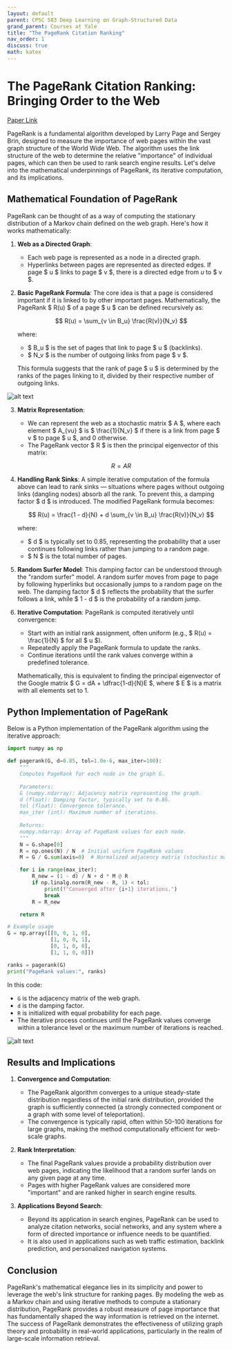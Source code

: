 ```yaml
---
layout: default
parent: CPSC 583 Deep Learning on Graph-Structured Data
grand_parent: Courses at Yale
title: "The PageRank Citation Ranking"
nav_order: 1
discuss: true
math: katex
---
```


# The PageRank Citation Ranking: Bringing Order to the Web

[Paper Link](http://ilpubs.stanford.edu:8090/422/)

PageRank is a fundamental algorithm developed by Larry Page and Sergey Brin, designed to measure the importance of web pages within the vast graph structure of the World Wide Web. The algorithm uses the link structure of the web to determine the relative "importance" of individual pages, which can then be used to rank search engine results. Let's delve into the mathematical underpinnings of PageRank, its iterative computation, and its implications.

## Mathematical Foundation of PageRank

PageRank can be thought of as a way of computing the stationary distribution of a Markov chain defined on the web graph. Here's how it works mathematically:

1. **Web as a Directed Graph**:
   - Each web page is represented as a node in a directed graph.
   - Hyperlinks between pages are represented as directed edges. If page $ u $ links to page $ v $, there is a directed edge from $u$ to $ v $.

2. **Basic PageRank Formula**:
   The core idea is that a page is considered important if it is linked to by other important pages. Mathematically, the PageRank $ R(u) $ of a page $ u $ can be defined recursively as:

   $$ R(u) = \sum_{v \in B_u} \frac{R(v)}{N_v} $$

   where:
   - $ B_u $ is the set of pages that link to page $ u $ (backlinks).
   - $ N_v $ is the number of outgoing links from page $ v $.

   This formula suggests that the rank of page $ u $ is determined by the ranks of the pages linking to it, divided by their respective number of outgoing links.

![alt text](image.png)

3. **Matrix Representation**:
   - We can represent the web as a stochastic matrix $ A $, where each element $ A_{vu} $ is $ \frac{1}{N_v} $ if there is a link from page $ v $ to page $ u $, and 0 otherwise.
   - The PageRank vector $ R $ is then the principal eigenvector of this matrix:

   $$ R = A R $$

4. **Handling Rank Sinks**:
   A simple iterative computation of the formula above can lead to rank sinks — situations where pages without outgoing links (dangling nodes) absorb all the rank. To prevent this, a damping factor $ d $ is introduced. The modified PageRank formula becomes:

   $$ R(u) = \frac{1 - d}{N} + d \sum_{v \in B_u} \frac{R(v)}{N_v} $$

   where:
   - $ d $ is typically set to 0.85, representing the probability that a user continues following links rather than jumping to a random page.
   - $ N $ is the total number of pages.

5. **Random Surfer Model**:
   This damping factor can be understood through the "random surfer" model. A random surfer moves from page to page by following hyperlinks but occasionally jumps to a random page on the web. The damping factor $ d $ reflects the probability that the surfer follows a link, while $ 1 - d $ is the probability of a random jump.

6. **Iterative Computation**:
   PageRank is computed iteratively until convergence:
   - Start with an initial rank assignment, often uniform (e.g., $ R(u) = \frac{1}{N} $ for all $ u $).
   - Repeatedly apply the PageRank formula to update the ranks.
   - Continue iterations until the rank values converge within a predefined tolerance.

   Mathematically, this is equivalent to finding the principal eigenvector of the Google matrix $ G = dA + \dfrac{1-d}{N}E $, where $ E $ is a matrix with all elements set to 1.

## Python Implementation of PageRank

Below is a Python implementation of the PageRank algorithm using the iterative approach:

```python
import numpy as np

def pagerank(G, d=0.85, tol=1.0e-6, max_iter=100):
    """
    Computes PageRank for each node in the graph G.
    
    Parameters:
    G (numpy.ndarray): Adjacency matrix representing the graph.
    d (float): Damping factor, typically set to 0.85.
    tol (float): Convergence tolerance.
    max_iter (int): Maximum number of iterations.
    
    Returns:
    numpy.ndarray: Array of PageRank values for each node.
    """
    N = G.shape[0]
    R = np.ones(N) / N  # Initial uniform PageRank values
    M = G / G.sum(axis=0)  # Normalized adjacency matrix (stochastic matrix)

    for i in range(max_iter):
        R_new = (1 - d) / N + d * M @ R
        if np.linalg.norm(R_new - R, 1) < tol:
            print(f"Converged after {i+1} iterations.")
            break
        R = R_new

    return R

# Example usage
G = np.array([[0, 0, 1, 0],
              [1, 0, 0, 1],
              [0, 1, 0, 0],
              [1, 1, 0, 0]])

ranks = pagerank(G)
print("PageRank values:", ranks)
```

In this code:

- `G` is the adjacency matrix of the web graph.
- `d` is the damping factor.
- `R` is initialized with equal probability for each page.
- The iterative process continues until the PageRank values converge within a tolerance level or the maximum number of iterations is reached.

![alt text](image-1.png)

## Results and Implications

1. **Convergence and Computation**:
   - The PageRank algorithm converges to a unique steady-state distribution regardless of the initial rank distribution, provided the graph is sufficiently connected (a strongly connected component or a graph with some level of teleportation).
   - The convergence is typically rapid, often within 50-100 iterations for large graphs, making the method computationally efficient for web-scale graphs.

2. **Rank Interpretation**:
   - The final PageRank values provide a probability distribution over web pages, indicating the likelihood that a random surfer lands on any given page at any time.
   - Pages with higher PageRank values are considered more "important" and are ranked higher in search engine results.

3. **Applications Beyond Search**:
   - Beyond its application in search engines, PageRank can be used to analyze citation networks, social networks, and any system where a form of directed importance or influence needs to be quantified.
   - It is also used in applications such as web traffic estimation, backlink prediction, and personalized navigation systems.

## Conclusion

PageRank's mathematical elegance lies in its simplicity and power to leverage the web's link structure for ranking pages. By modeling the web as a Markov chain and using iterative methods to compute a stationary distribution, PageRank provides a robust measure of page importance that has fundamentally shaped the way information is retrieved on the internet. The success of PageRank demonstrates the effectiveness of utilizing graph theory and probability in real-world applications, particularly in the realm of large-scale information retrieval.